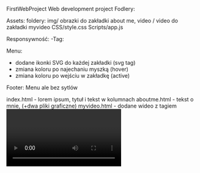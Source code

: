
FirstWebProject
Web development project
Fodlery:

Assets: foldery: img/ obrazki do zakładki about me, video / video do zakładki myvideo 
CSS/style.css
Scripts/app.js

Responsywność:
 -Tag: <meta name="viewport" content="width=device-width, initial-scale=1.0">


Menu: 
- dodane ikonki SVG do każdej zakładki (svg tag)
- zmiana koloru po najechaniu myszką (hover) 
- zmiana koloru po wejściu w zakładkę (active) 

Footer: Menu ale bez sytlów

index.html - lorem ipsum, tytuł i tekst w kolumnach
aboutme.html - tekst o mnie, (+dwa pliki graficzne)
myvideo.html - dodane wideo z tagiem <video>
list.html - edytowalna lista, zrobiona z JS
